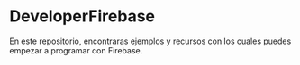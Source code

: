 # DeveloperFirebase
En este repositorio, encontraras ejemplos y recursos con los cuales puedes empezar a programar con Firebase. 
